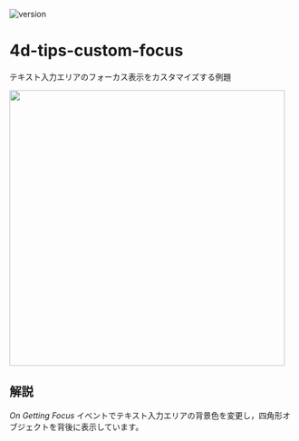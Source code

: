 ![version](https://img.shields.io/badge/version-19%2B-5682DF)

# 4d-tips-custom-focus
テキスト入力エリアのフォーカス表示をカスタマイズする例題

<img width="486" alt="" src="https://user-images.githubusercontent.com/1725068/188805932-6a00a5f9-2fc2-49a3-96ab-d8d82be0f473.png">

## 解説

*On Getting Focus* イベントでテキスト入力エリアの背景色を変更し，四角形オブジェクトを背後に表示しています。

